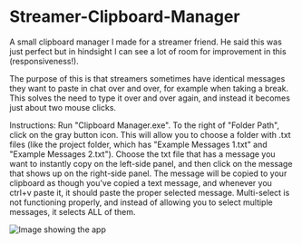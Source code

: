 # Streamer-Clipboard-Manager
A small clipboard manager I made for a streamer friend. He said this was just perfect
but in hindsight I can see a lot of room for improvement in this (responsiveness!).

The purpose of this is that streamers sometimes have identical messages they
want to paste in chat over and over, for example when taking a break. This
solves the need to type it over and over again, and instead it becomes just about
two mouse clicks.

Instructions:
Run "Clipboard Manager.exe".
To the right of "Folder Path", click on the gray button icon. This will allow you
to choose a folder with .txt files (like the project folder, which has 
"Example Messages 1.txt" and "Example Messages 2.txt").
Choose the txt file that has a message you want to instantly copy on the
left-side panel, and then click on the message that shows up on the
right-side panel. The message will be copied to your clipboard as though
you've copied a text message, and whenever you ctrl+v paste it, it should
paste the proper selected message. Multi-select is not functioning properly,
and instead of allowing you to select multiple messages, it selects ALL of them.

![Image showing the app](https://github.com/Matan-Abir/Streamer-Clipboard-Manager/blob/master/Image.jpg?raw=true)
